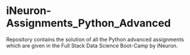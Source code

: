 # iNeuron-Assignments_Python_Advanced
Repository contains the solution of all the Python advanced assignments which are given in the Full Stack Data Science Boot-Camp by iNeuron.
